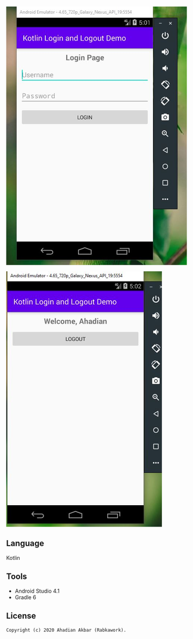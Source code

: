 ![Login and Logout with SharedPreference]( ./login_page.jpg "Rabkawork")

![Logout Session]( ./dashboard_page.jpg "Rabkawork")
## Language 
Kotlin

## Tools 
* Android Studio 4.1
* Gradle 6


License
-------
    Copyright (c) 2020 Ahadian Akbar (Rabkawork).
